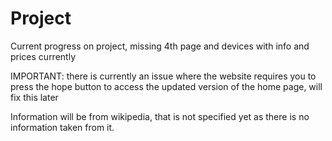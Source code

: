 # Project
Current progress on project, missing 4th page and devices with info and prices currently

IMPORTANT: there is currently an issue where the website requires you to press the hope button to access the updated version of the home page, will fix this later

Information will be from wikipedia, that is not specified yet as there is no information taken from it.
